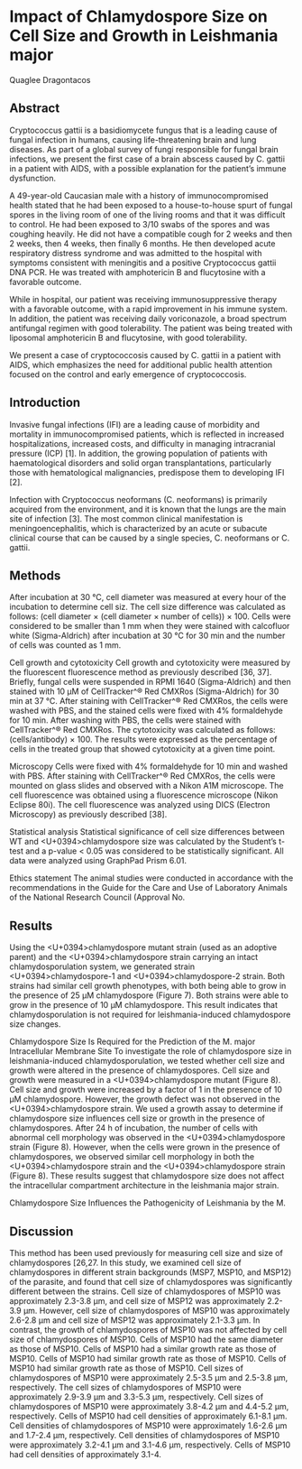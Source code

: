 # Impact of Chlamydospore Size on Cell Size and Growth in Leishmania major
Quaglee Dragontacos


## Abstract
Cryptococcus gattii is a basidiomycete fungus that is a leading cause of fungal infection in humans, causing life-threatening brain and lung diseases. As part of a global survey of fungi responsible for fungal brain infections, we present the first case of a brain abscess caused by C. gattii in a patient with AIDS, with a possible explanation for the patient’s immune dysfunction.

A 49-year-old Caucasian male with a history of immunocompromised health stated that he had been exposed to a house-to-house spurt of fungal spores in the living room of one of the living rooms and that it was difficult to control. He had been exposed to 3/10 swabs of the spores and was coughing heavily. He did not have a compatible cough for 2 weeks and then 2 weeks, then 4 weeks, then finally 6 months. He then developed acute respiratory distress syndrome and was admitted to the hospital with symptoms consistent with meningitis and a positive Cryptococcus gattii DNA PCR. He was treated with amphotericin B and flucytosine with a favorable outcome.

While in hospital, our patient was receiving immunosuppressive therapy with a favorable outcome, with a rapid improvement in his immune system. In addition, the patient was receiving daily voriconazole, a broad spectrum antifungal regimen with good tolerability. The patient was being treated with liposomal amphotericin B and flucytosine, with good tolerability.

We present a case of cryptococcosis caused by C. gattii in a patient with AIDS, which emphasizes the need for additional public health attention focused on the control and early emergence of cryptococcosis.


## Introduction
Invasive fungal infections (IFI) are a leading cause of morbidity and mortality in immunocompromised patients, which is reflected in increased hospitalizations, increased costs, and difficulty in managing intracranial pressure (ICP) [1]. In addition, the growing population of patients with haematological disorders and solid organ transplantations, particularly those with hematological malignancies, predispose them to developing IFI [2].

Infection with Cryptococcus neoformans (C. neoformans) is primarily acquired from the environment, and it is known that the lungs are the main site of infection [3]. The most common clinical manifestation is meningoencephalitis, which is characterized by an acute or subacute clinical course that can be caused by a single species, C. neoformans or C. gattii.


## Methods
After incubation at 30 °C, cell diameter was measured at every hour of the incubation to determine cell siz. The cell size difference was calculated as follows: (cell diameter × (cell diameter × number of cells)) × 100. Cells were considered to be smaller than 1 mm when they were stained with calcofluor white (Sigma-Aldrich) after incubation at 30 °C for 30 min and the number of cells was counted as 1 mm.

Cell growth and cytotoxicity
Cell growth and cytotoxicity were measured by the fluorescent fluorescence method as previously described [36, 37]. Briefly, fungal cells were suspended in RPMI 1640 (Sigma-Aldrich) and then stained with 10 µM of CellTracker^® Red CMXRos (Sigma-Aldrich) for 30 min at 37 °C. After staining with CellTracker^® Red CMXRos, the cells were washed with PBS, and the stained cells were fixed with 4% formaldehyde for 10 min. After washing with PBS, the cells were stained with CellTracker^® Red CMXRos. The cytotoxicity was calculated as follows: (cells/antibody) × 100. The results were expressed as the percentage of cells in the treated group that showed cytotoxicity at a given time point.

Microscopy
Cells were fixed with 4% formaldehyde for 10 min and washed with PBS. After staining with CellTracker^® Red CMXRos, the cells were mounted on glass slides and observed with a Nikon A1M microscope. The cell fluorescence was obtained using a fluorescence microscope (Nikon Eclipse 80i). The cell fluorescence was analyzed using DICS (Electron Microscopy) as previously described [38].

Statistical analysis
Statistical significance of cell size differences between WT and <U+0394>chlamydospore size was calculated by the Student’s t-test and a p-value < 0.05 was considered to be statistically significant. All data were analyzed using GraphPad Prism 6.01.

Ethics statement
The animal studies were conducted in accordance with the recommendations in the Guide for the Care and Use of Laboratory Animals of the National Research Council (Approval No.


## Results
Using the <U+0394>chlamydospore mutant strain (used as an adoptive parent) and the <U+0394>chlamydospore strain carrying an intact chlamydosporulation system, we generated strain <U+0394>chlamydospore-1 and <U+0394>chlamydospore-2 strain. Both strains had similar cell growth phenotypes, with both being able to grow in the presence of 25 µM chlamydospore (Figure 7). Both strains were able to grow in the presence of 10 µM chlamydospore. This result indicates that chlamydosporulation is not required for leishmania-induced chlamydospore size changes.

Chlamydospore Size Is Required for the Prediction of the M. major Intracellular Membrane Site
To investigate the role of chlamydospore size in leishmania-induced chlamydosporulation, we tested whether cell size and growth were altered in the presence of chlamydospores. Cell size and growth were measured in a <U+0394>chlamydospore mutant (Figure 8). Cell size and growth were increased by a factor of 1 in the presence of 10 µM chlamydospore. However, the growth defect was not observed in the <U+0394>chlamydospore strain. We used a growth assay to determine if chlamydospore size influences cell size or growth in the presence of chlamydospores. After 24 h of incubation, the number of cells with abnormal cell morphology was observed in the <U+0394>chlamydospore strain (Figure 8). However, when the cells were grown in the presence of chlamydospores, we observed similar cell morphology in both the <U+0394>chlamydospore strain and the <U+0394>chlamydospore strain (Figure 8). These results suggest that chlamydospore size does not affect the intracellular compartment architecture in the leishmania major strain.

Chlamydospore Size Influences the Pathogenicity of Leishmania by the M.


## Discussion
This method has been used previously for measuring cell size and size of chlamydospores [26,27. In this study, we examined cell size of chlamydospores in different strain backgrounds (MSP7, MSP10, and MSP12) of the parasite, and found that cell size of chlamydospores was significantly different between the strains. Cell size of chlamydospores of MSP10 was approximately 2.3-3.8 µm, and cell size of MSP12 was approximately 2.2-3.9 µm. However, cell size of chlamydospores of MSP10 was approximately 2.6-2.8 µm and cell size of MSP12 was approximately 2.1-3.3 µm. In contrast, the growth of chlamydospores of MSP10 was not affected by cell size of chlamydospores of MSP10. Cells of MSP10 had the same diameter as those of MSP10. Cells of MSP10 had a similar growth rate as those of MSP10. Cells of MSP10 had similar growth rate as those of MSP10. Cells of MSP10 had similar growth rate as those of MSP10. Cell sizes of chlamydospores of MSP10 were approximately 2.5-3.5 µm and 2.5-3.8 µm, respectively. The cell sizes of chlamydospores of MSP10 were approximately 2.9-3.9 µm and 3.3-5.3 µm, respectively. Cell sizes of chlamydospores of MSP10 were approximately 3.8-4.2 µm and 4.4-5.2 µm, respectively. Cells of MSP10 had cell densities of approximately 6.1-8.1 µm. Cell densities of chlamydospores of MSP10 were approximately 1.6-2.6 µm and 1.7-2.4 µm, respectively. Cell densities of chlamydospores of MSP10 were approximately 3.2-4.1 µm and 3.1-4.6 µm, respectively. Cells of MSP10 had cell densities of approximately 3.1-4.
